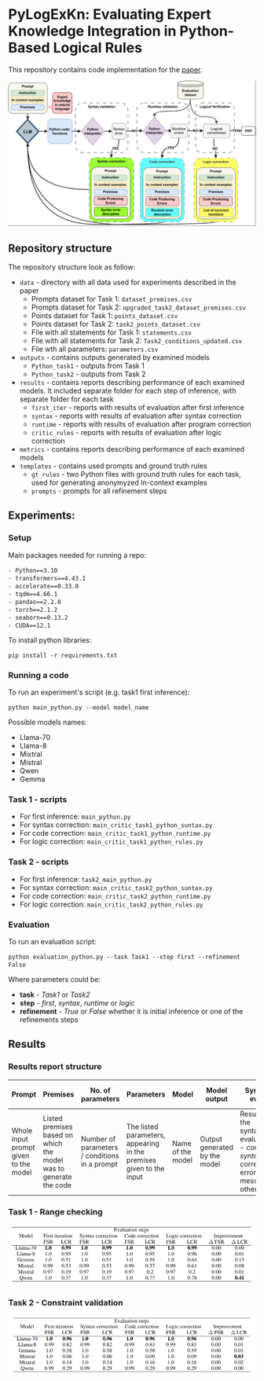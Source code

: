 # PyLogExKn: Evaluating Expert Knowledge Integration in Python-Based Logical Rules
This repository contains code implementation for the [paper]().

![](images/png/framework_diagram.png)

## Repository structure
The repository structure look as follow:
- `data` - directory with all data used for experiments described in the paper
    - Prompts dataset for Task 1: `dataset_premises.csv`
    - Prompts dataset for Task 2: `upgraded_task2_dataset_premises.csv`
    - Points dataset for Task 1: `points_dataset.csv`
    - Points dataset for Task 2: `task2_points_dataset.csv`
    - File with all statements for Task 1: `statements.csv`
    - File with all statements for Task 2: `Task2_conditions_updated.csv`
    - File wth all parameters: `parameters.csv`
- `outputs` - contains outputs generated by examined models
    - `Python_task1` - outputs from Task 1
    - `Python_task2` - outputs from Task 2
- `results` - contains reports describing performance of each examined models. It included separate folder for each step of inference, with separate folder for each task
    - `first_iter` - reports with results of evaluation after first inference
    - `syntax` - reports with results of evaluation after syntax correction
    - `runtime` - reports with results of evaluation after program correction
    - `critic_rules` - reports with results of evaluation after logic correction
- `metrics` - contains reports describing performance of each examined models
- `templates` - contains used prompts and ground truth rules
    - `gt_rules` - two Python files with ground truth rules for each task, used for generating anonymyzed In-context examples
    - `prompts` - prompts for all refinement steps

## Experiments:
### Setup
Main packages needed for running a repo:
```
- Python==3.10
- transformers==4.43.1
- accelerate==0.33.0
- tqdm==4.66.1
- pandas==2.2.0
- torch==2.1.2
- seaborn==0.13.2
- CUDA==12.1
```

To install python libraries:
```console
pip install -r requirements.txt
```

### Running a code
To run an experiment's script (e.g. task1 first inference):
```console
python main_python.py --model model_name
```
Possible models names:
- Llama-70
- Llama-8
- Mixtral
- Mistral
- Qwen
- Gemma

### Task 1 - scripts

- For first inference: `main_python.py`
- For syntax correction: `main_critic_task1_python_suntax.py`
- For code correction: `main_critic_task1_python_runtime.py`
- For logic correction: `main_critic_task1_python_rules.py`

### Task 2 - scripts

- For first inference: `task2_main_python.py`
- For syntax correction: `main_critic_task2_python_suntax.py`
- For code correction: `main_critic_task2_python_runtime.py`
- For logic correction: `main_critic_task2_python_rules.py`

### Evaluation
To run an evaluation script:
```console
python evaluation_python.py --task Task1 --step first --refinement False
```
Where parameters could be:

- **task** - *Task1* or *Task2*
- **step** - *first*, *syntax*, *runtime* or *logic*
- **refinement** - *True* or *False* whether it is initial inference or one of the refinements steps

## Results

### Results report structure
| Prompt | Premises | No. of parameters | Parameters | Model | Model output | Syntax eval | Out-of-range | Out-of-range detection |
| -------- | ------- | -------- | ------- | -------- | ------- | -------- | ------- | -------- |
| Whole input prompt given to the model | Listed premises based on which the model was to generate the code | Number of parameters / conditions in a prompt | The listed parameters, appearing in the premises given to the input| Name of the model | Output generated by the model | Result of the syntaz evaluation - *correct syntax* if correct, error message otherwise | A ground truth answer for detection of out-of-range value | Results of the evaluation returned by a generated code |

### Task 1 - Range checking
![](images/png/Task1_results.png)


### Task 2 - Constraint validation
![](images/png/Task2_results.png)

